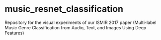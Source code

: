 # music_resnet_classification
Repository for the visual experiments of our ISMIR 2017 paper (Multi-label Music Genre Classification from Audio, Text, and Images Using Deep Features)
